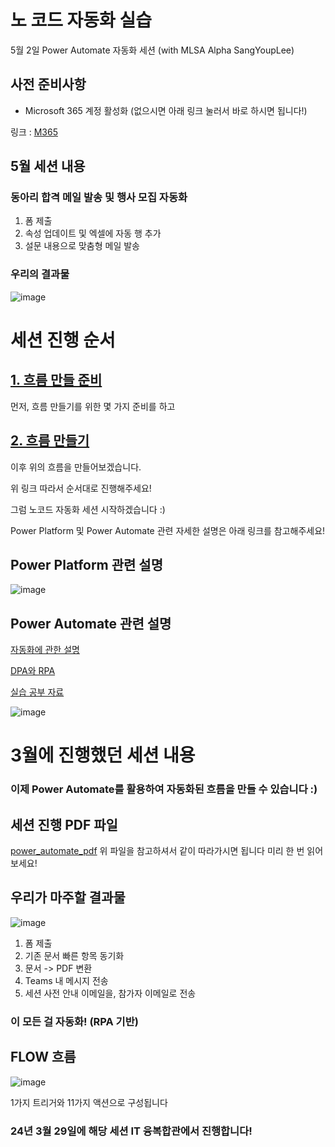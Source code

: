 # 노 코드 자동화 실습
5월 2일 Power Automate 자동화 세션 (with MLSA Alpha SangYoupLee)

## 사전 준비사항
- Microsoft 365 계정 활성화
(없으시면 아래 링크 눌러서 바로 하시면 됩니다!)

링크 : [M365](./M365.md)

## 5월 세션 내용

### 동아리 합격 메일 발송 및 행사 모집 자동화
1. 폼 제출
2. 속성 업데이트 및 엑셀에 자동 행 추가
3. 설문 내용으로 맞춤형 메일 발송

### 우리의 결과물

![image](https://github.com/SangYoupLee/PowerPlatform/assets/125184499/3a83b63b-c4f9-4bfc-b914-78fde16f6e85)


# 세션 진행 순서

## [1. 흐름 만들 준비](./Start%20eHere/MakeFlow.md)

먼저, 흐름 만들기를 위한 몇 가지 준비를 하고

## [2. 흐름 만들기](./Start%20eHere/getready.md)

이후 위의 흐름을 만들어보겠습니다.

위 링크 따라서 순서대로 진행해주세요!

그럼 노코드 자동화 세션 시작하겠습니다 :)



Power Platform 및 Power Automate 관련 자세한 설명은 아래 링크를 참고해주세요!

## Power Platform 관련 설명

![image](https://github.com/SangYoupLee/PowerPlatform/assets/125184499/9d6f4d96-e7a5-4a4c-b15e-f88c46eebf63)


## Power Automate 관련 설명

[자동화에 관한 설명](https://learn.microsoft.com/ko-kr/power-automate/guidance/planning/various-types-process-automation)

[DPA와 RPA](https://learn.microsoft.com/ko-kr/power-automate/guidance/planning/various-types-process-automation/?wt.mc_id=studentamb_334801)

[실습 공부 자료](https://learn.microsoft.com/ko-kr/training/modules/use-power-automate-increase-productivity/?wt.mc_id=studentamb_334801)

![image](https://github.com/SangYoupLee/PowerPlatform/assets/125184499/a59e5997-1f89-4eae-a797-0fbf6af9b0be)








##


# 3월에 진행했던 세션 내용

### 이제 Power Automate를 활용하여 자동화된 흐름을 만들 수 있습니다 :)
## 세션 진행 PDF 파일
[power_automate_pdf](https://stdntpartners-my.sharepoint.com/:b:/g/personal/sangyoup_lee_studentambassadors_com/EaH1LolhIb1KgsskoGyUHWMBaWGTZF9_mXt4yYbuXz-U8Q?e=UJCNTS)
위 파일을 참고하셔서 같이 따라가시면 됩니다
미리 한 번 읽어보세요!

## 우리가 마주할 결과물

![image](https://github.com/SangYoupLee/PowerPlatform/assets/125184499/c775becf-b164-4e3f-a196-352f3566fa81)

1. 폼 제출
2. 기존 문서 빠른 항목 동기화
3. 문서 -> PDF 변환
4. Teams 내 메시지 전송
5. 세션 사전 안내 이메일을, 참가자 이메일로 전송
### 이 모든 걸 자동화! (RPA 기반)

## FLOW 흐름

![image](https://github.com/SangYoupLee/PowerPlatform/assets/125184499/39525f37-5d2b-4195-9143-1330ed44e229)

1가지 트리거와 11가지 액션으로 구성됩니다


### 24년 3월 29일에 해당 세션 IT 융복합관에서 진행합니다!
